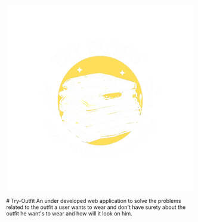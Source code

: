 <p align="center">
  <img src="https://github.com/kurai-sx/Try-Outfit/blob/main/Images/whitelogo.png" alt="Logo">
</p>
# Try-Outfit
An under developed web application to solve the problems related to the outfit a user wants to wear and don't have surety about the outfit he want's to wear and how will it look on him.
